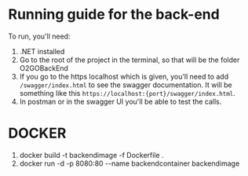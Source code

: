 # Running guide for the back-end
To run, you'll need:<br>
1. .NET installed<br>
2. Go to the root of the project in the terminal, so that will be the folder O2GOBackEnd <br>
3. If you go to the https localhost which is given, you'll need to add `/swagger/index.html` to see the swagger documentation. It will be something like this `https://localhost:{port}/swagger/index.html`.<br>
4. In postman or in the swagger UI you'll be able to test the calls.<br>

# DOCKER
1. docker build -t backendimage -f Dockerfile . 
2. docker run -d -p 8080:80 --name backendcontainer backendimage